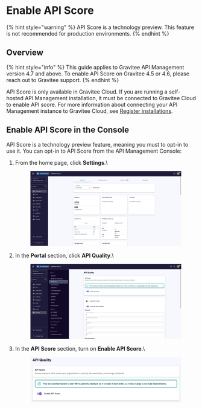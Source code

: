 # Enable API Score

{% hint style="warning" %}
API Score is a technology preview. This feature is not recommended for production environments.
{% endhint %}

## Overview

{% hint style="info" %}
This guide applies to Gravitee API Management version 4.7 and above. To enable API Score on Gravitee 4.5 or 4.6, please reach out to Gravitee support.
{% endhint %}

API Score is only available in Gravitee Cloud. If you are running a self-hosted API Management installation, it must be connected to Gravitee Cloud to enable API score. For more information about connecting your API Management instance to Gravitee Cloud, see [Register installations](https://documentation.gravitee.io/gravitee-cloud/self-hosted/register-installations).

## Enable API Score in the Console

API Score is a technology preview feature, meaning you must to opt-in to use it. You can opt-in to API Score from the API Management Console:

1.  From the home page, click **Settings**.\


    <figure><img src="../../.gitbook/assets/image (288).png" alt=""><figcaption></figcaption></figure>
2.  In the **Portal** section, click **API Quality**.\


    <figure><img src="../../.gitbook/assets/image (289).png" alt=""><figcaption></figcaption></figure>
3.  In the **API Score** section, turn on **Enable API Score**.\


    <figure><img src="../../.gitbook/assets/image (290).png" alt=""><figcaption></figcaption></figure>
